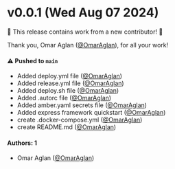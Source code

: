 # v0.0.1 (Wed Aug 07 2024)

:tada: This release contains work from a new contributor! :tada:

Thank you, Omar Aglan ([@OmarAglan](https://github.com/OmarAglan)), for all your work!

#### ⚠️ Pushed to `main`

- Added deploy.yml file ([@OmarAglan](https://github.com/OmarAglan))
- Added release.yml file ([@OmarAglan](https://github.com/OmarAglan))
- Added deploy.sh file ([@OmarAglan](https://github.com/OmarAglan))
- Added .autorc file ([@OmarAglan](https://github.com/OmarAglan))
- Added amber.yaml secrets file ([@OmarAglan](https://github.com/OmarAglan))
- Added express framework quickstart ([@OmarAglan](https://github.com/OmarAglan))
- create .docker-compose.yml ([@OmarAglan](https://github.com/OmarAglan))
- create README.md ([@OmarAglan](https://github.com/OmarAglan))

#### Authors: 1

- Omar Aglan ([@OmarAglan](https://github.com/OmarAglan))
